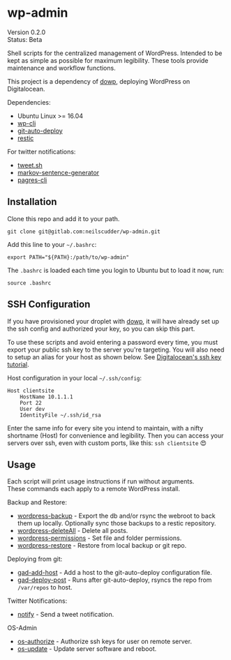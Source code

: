# wp-admin
Version 0.2.0  
Status: Beta

Shell scripts for the centralized management of WordPress.
Intended to be kept as simple as possible for maximum legibility.
These tools provide maintenance and workflow functions.

This project is a dependency of [dowp](https://gitlab.com/neilscudder/dowp), deploying WordPress on Digitalocean.

Dependencies:
* Ubuntu Linux >= 16.04
* [wp-cli](https://github.com/wp-cli/wp-cli)
* [git-auto-deploy](https://github.com/olipo186/Git-Auto-Deploy)
* [restic](https://github.com/restic/restic)

For twitter notifications:
* [tweet.sh](https://github.com/piroor/tweet.sh)
* [markov-sentence-generator](https://github.com/hrs/markov-sentence-generator)
* [pagres-cli](https://github.com/sindresorhus/pageres-cli)

## Installation
Clone this repo and add it to your path.
```
git clone git@gitlab.com:neilscudder/wp-admin.git
```
Add this line to your `~/.bashrc`:
```
export PATH="${PATH}:/path/to/wp-admin"
```
The `.bashrc` is loaded each time you login to Ubuntu but to load it now, run:
```
source .bashrc
```

## SSH Configuration
If you have provisioned your droplet with [dowp](https://gitlab.com/neilscudder/dowp), it will have already set up the ssh config and authorized your key, so you can skip this part.

To use these scripts and avoid entering a password every time, you must export your public ssh key to the server you're targeting.
You will also need to setup an  alias for your host as shown below. See [Digitalocean's ssh key tutorial](https://www.digitalocean.com/community/tutorials/how-to-set-up-ssh-keys-on-ubuntu-1804).

Host configuration in your local `~/.ssh/config`:
```
Host clientsite
    HostName 10.1.1.1
    Port 22
    User dev
    IdentityFile ~/.ssh/id_rsa
```
Enter the same info for every site you intend to maintain, with a nifty shortname (Host) for convenience and legibility. Then you can access your servers over ssh, even with custom ports, like this: `ssh clientsite` 😍

## Usage
Each script will print usage instructions if run without arguments.  
These commands each apply to a remote WordPress install.

Backup and Restore:
* [wordpress-backup](https://gitlab.com/neilscudder/wp-admin/blob/master/wordpress-backup) - Export the db and/or rsync the webroot to back them up locally. Optionally sync those backups to a restic repository.
* [wordpress-deleteAll](https://gitlab.com/neilscudder/wp-admin/blob/master/wordpress-deleteAll) - Delete all posts.
* [wordpress-permissions](https://gitlab.com/neilscudder/wp-admin/blob/master/wordpress-permissions) - Set file and folder permissions.
* [wordpress-restore](https://gitlab.com/neilscudder/wp-admin/blob/master/wordpress-restore) - Restore from local backup or git repo.

Deploying from git:
* [gad-add-host](https://gitlab.com/neilscudder/wp-admin/blob/master/gad-add-host) - Add a host to the git-auto-deploy configuration file.
* [gad-deploy-post](https://gitlab.com/neilscudder/wp-admin/blob/master/gad-deploy-post) - Runs after git-auto-deploy, rsyncs the repo from `/var/repos` to host.

Twitter Notifications:
* [notify](https://gitlab.com/neilscudder/wp-admin/blob/master/notify) - Send a tweet notification.

OS-Admin
* [os-authorize](https://gitlab.com/neilscudder/wp-admin/blob/master/os-authorize) - Authorize ssh keys for user on remote server.
* [os-update](https://gitlab.com/neilscudder/wp-admin/blob/master/os-update) - Update server software and reboot.
